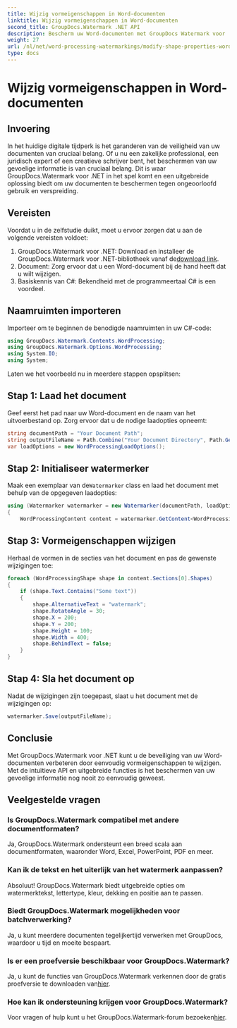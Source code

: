 ```yaml
---
title: Wijzig vormeigenschappen in Word-documenten
linktitle: Wijzig vormeigenschappen in Word-documenten
second_title: GroupDocs.Watermark .NET API
description: Bescherm uw Word-documenten met GroupDocs Watermark voor .NET. Wijzig eenvoudig vormeigenschappen voor verbeterde beveiliging.
weight: 27
url: /nl/net/word-processing-watermarkings/modify-shape-properties-word-docs/
type: docs
---
```

# Wijzig vormeigenschappen in Word-documenten

## Invoering
In het huidige digitale tijdperk is het garanderen van de veiligheid van uw documenten van cruciaal belang. Of u nu een zakelijke professional, een juridisch expert of een creatieve schrijver bent, het beschermen van uw gevoelige informatie is van cruciaal belang. Dit is waar GroupDocs.Watermark voor .NET in het spel komt en een uitgebreide oplossing biedt om uw documenten te beschermen tegen ongeoorloofd gebruik en verspreiding.
## Vereisten
Voordat u in de zelfstudie duikt, moet u ervoor zorgen dat u aan de volgende vereisten voldoet:
1.  GroupDocs.Watermark voor .NET: Download en installeer de GroupDocs.Watermark voor .NET-bibliotheek vanaf de[download link](https://releases.groupdocs.com/Watermark/net/).
2. Document: Zorg ervoor dat u een Word-document bij de hand heeft dat u wilt wijzigen.
3. Basiskennis van C#: Bekendheid met de programmeertaal C# is een voordeel.

## Naamruimten importeren
Importeer om te beginnen de benodigde naamruimten in uw C#-code:
```csharp
using GroupDocs.Watermark.Contents.WordProcessing;
using GroupDocs.Watermark.Options.WordProcessing;
using System.IO;
using System;
```
Laten we het voorbeeld nu in meerdere stappen opsplitsen:
## Stap 1: Laad het document
Geef eerst het pad naar uw Word-document en de naam van het uitvoerbestand op. Zorg ervoor dat u de nodige laadopties opneemt:
```csharp
string documentPath = "Your Document Path";
string outputFileName = Path.Combine("Your Document Directory", Path.GetFileName(documentPath));
var loadOptions = new WordProcessingLoadOptions();
```
## Stap 2: Initialiseer watermerker
Maak een exemplaar van de`Watermarker` class en laad het document met behulp van de opgegeven laadopties:
```csharp
using (Watermarker watermarker = new Watermarker(documentPath, loadOptions))
{
    WordProcessingContent content = watermarker.GetContent<WordProcessingContent>();
```
## Stap 3: Vormeigenschappen wijzigen
Herhaal de vormen in de secties van het document en pas de gewenste wijzigingen toe:
```csharp
foreach (WordProcessingShape shape in content.Sections[0].Shapes)
{
    if (shape.Text.Contains("Some text"))
    {
        shape.AlternativeText = "watermark";
        shape.RotateAngle = 30;
        shape.X = 200;
        shape.Y = 200;
        shape.Height = 100;
        shape.Width = 400;
        shape.BehindText = false;
    }
}
```
## Stap 4: Sla het document op
Nadat de wijzigingen zijn toegepast, slaat u het document met de wijzigingen op:
```csharp
watermarker.Save(outputFileName);
```
## Conclusie
Met GroupDocs.Watermark voor .NET kunt u de beveiliging van uw Word-documenten verbeteren door eenvoudig vormeigenschappen te wijzigen. Met de intuïtieve API en uitgebreide functies is het beschermen van uw gevoelige informatie nog nooit zo eenvoudig geweest.

## Veelgestelde vragen
### Is GroupDocs.Watermark compatibel met andere documentformaten?
Ja, GroupDocs.Watermark ondersteunt een breed scala aan documentformaten, waaronder Word, Excel, PowerPoint, PDF en meer.
### Kan ik de tekst en het uiterlijk van het watermerk aanpassen?
Absoluut! GroupDocs.Watermark biedt uitgebreide opties om watermerktekst, lettertype, kleur, dekking en positie aan te passen.
### Biedt GroupDocs.Watermark mogelijkheden voor batchverwerking?
Ja, u kunt meerdere documenten tegelijkertijd verwerken met GroupDocs, waardoor u tijd en moeite bespaart.
### Is er een proefversie beschikbaar voor GroupDocs.Watermark?
 Ja, u kunt de functies van GroupDocs.Watermark verkennen door de gratis proefversie te downloaden van[hier](https://releases.groupdocs.com/).
### Hoe kan ik ondersteuning krijgen voor GroupDocs.Watermark?
 Voor vragen of hulp kunt u het GroupDocs.Watermark-forum bezoeken[hier](https://forum.groupdocs.com/c/watermark/19).